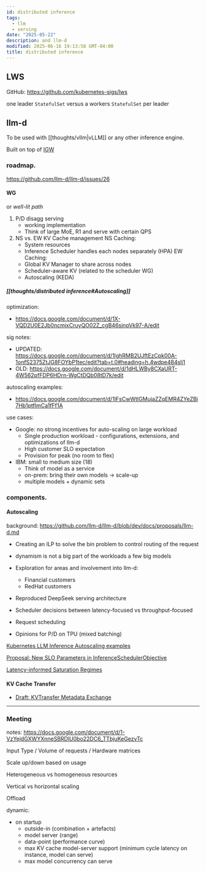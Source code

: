 ```yaml
---
id: distributed inference
tags:
  - llm
  - serving
date: "2025-05-22"
description: and llm-d
modified: 2025-06-16 19:13:58 GMT-04:00
title: distributed inference
---
```


## LWS

GitHub: https://github.com/kubernetes-sigs/lws

one leader `StatefulSet` versus a workers `StatefulSet` per leader

## llm-d

To be used with [[thoughts/vllm|vLLM]] or any other inference engine.

Built on top of [IGW](https://gateway-api-inference-extension.sigs.k8s.io/)

### roadmap.

https://github.com/llm-d/llm-d/issues/26

#### WG

or _well-lit path_

1. P/D disagg serving
   - working implementation
   - Think of large MoE, R1 and serve with certain QPS
2. NS vs. EW KV Cache management
   NS Caching:
   - System resources
   - Inference Scheduler handles each nodes separately (HPA)
     EW Caching:
   - Global KV Manager to share across nodes
   - Scheduler-aware KV (related to the scheduler WG)
   - Autoscaling (KEDA)

##### [[thoughts/distributed inference#Autoscaling]]

optimization:
- https://docs.google.com/document/d/1X-VQD2U0E2Jb0ncmjxCruyQO02Z_cgB46sinpVk97-A/edit

sig notes:
- UPDATED: https://docs.google.com/document/d/1lghRMB2UJftEzCpk00A-1onfS2375ZtJG8FOYbP1tec/edit?tab=t.0#heading=h.4wdpe484slj1
- OLD: https://docs.google.com/document/d/1dHLWBy8CXaURT-4W562pfFDP6HDrn-WgCtDQb08tD7k/edit

autoscaling examples:
- https://docs.google.com/document/d/1IFsCwWtIGMujaZZqEMR4ZYeZBi7Hb1ptfImCa1fFf1A

use cases:
- Google: no strong incentives for auto-scaling on large workload
  - Single production workload - configurations, extensions, and optimizations of llm-d
  - High customer SLO expectation
  - Provision for peak (no room to flex)
- IBM: small to medium size (18)
  - Think of model as a service
  - on-prem: bring their own models -> scale-up
  - multiple models + dynamic sets

### components.

#### Autoscaling

background: https://github.com/llm-d/llm-d/blob/dev/docs/proposals/llm-d.md

- Creating an ILP to solve the bin problem to control routing of the request
- dynamism is not a big part of the workloads a few big models

- Exploration for areas and involvement into llm-d:

  - Financial customers
  - RedHat customers

- Reproduced DeepSeek serving architecture
- Scheduler decisions between latency-focused vs throughput-focused
- Request scheduling
- Opinions for P/D on TPU (mixed batching)

[Kubernetes LLM Inference Autoscaling examples](https://docs.google.com/document/d/1IFsCwWtIGMujaZZqEMR4ZYeZBi7Hb1ptfImCa1fFf1A/edit?resourcekey=0-8lD1pc_wDVxiwyI8SIhBCw&tab=t.0#heading=h.msa1v1j90u )

[Proposal: New SLO Parameters in InferenceSchedulerObjective](https://docs.google.com/document/d/1j2KRAT68_FYxq1iVzG0xVL-DHQhGVUZBqiM22Hd_0hc/edit?resourcekey=0-5cSovS8QcRQNYXj0_kRMiw&tab=t.0#heading=h.emkaixupvf39)

[Latency-informed Saturation Regimes](https://docs.google.com/document/d/1iGHqdxRUDpiKwtJFr5tMCKM7RF6fbTfZBL7BTn6UkwA/edit?tab=t.0#heading=h.mdte0lq44ul4)

#### KV Cache Transfer

- [Draft: KVTransfer Metadata Exchange](https://docs.google.com/document/d/1zBkToR9XWjvBYLxu15JeoGpq16nH5sFFensZP_3lJQU/edit?tab=t.0#heading=h.qbyul3xs37d3)

---

### Meeting

notes: https://docs.google.com/document/d/1-VzYejdGXWYXnneSBRDlU0bo22DC6_TTbjuKeGezvTc

Input Type / Volume of requests / Hardware matrices

Scale up/down based on usage

Heterogeneous vs homogeneous resources

Vertical vs horizontal scaling

Offload

dynamic:

- on startup
  - outside-in (combination + artefacts)
  - model server (range)
  - data-point (performance curve)
  - max KV cache model-server support (minimum cycle latency on instance, model can serve)
  - max model concurrency can serve
